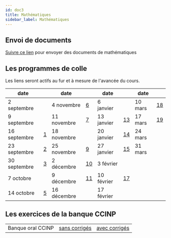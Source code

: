 ```yaml
---
id: doc3
title: Mathématiques
sidebar_label: Mathématiques
---
```


## Envoi de documents

[Suivre ce lien](http://envoi.lamartin.fr) pour envoyer des documents de mathématiques 

## Les programmes de colle
Les liens seront actifs au fur et à mesure de l'avancée du cours. 


|date||date||date||date||
| - | - | - | - | - | - | - | - |
| 2 septembre|| 4 novembre|[6](./pgmcolle_6.pdf)|6 janvier||10 mars|[18](./pgmcolle_18.pdf)||
| 9 septembre||11 novembre|[7](./pgmcolle_7.pdf)|13 janvier|[13](./pgmcolle_13.pdf)|17 mars|[19](./pgmcolle_19.pdf)|
|16 septembre|[1](./pgmcolle_1.pdf)|18 novembre||20 janvier|[14](./pgmcolle_14.pdf)|24 mars||
|23 septembre|[2](./pgmcolle_2.pdf)|25 novembre|[9](./pgmcolle_9.pdf)|27 janvier|[15](./pgmcolle_15.pdf)|31 mars||
|30 septembre|[3](./pgmcolle_3.pdf)| 2 décembre|[10](./pgmcolle_10.pdf)|3 février||||
| 7 octobre  || 9 décembre|[11](./pgmcolle_11.pdf)|10 février|[17](./pgmcolle_17.pdf)|||
|14 octobre  |[5](./pgmcolle_5.pdf)|16 décembre||17 février||||











## Les exercices de la banque CCINP

| | | |
| ----------- | ----------- | ----------- |
|Banque oral CCINP|[sans corrigés](./2024_CCINP_sans_corrections.pdf)|[avec corrigés](./2024_CCINP_avec_corrections.pdf)|
